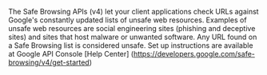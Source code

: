 The Safe Browsing APIs (v4) let your client applications check URLs against Google's constantly updated lists of unsafe web resources. 
Examples of unsafe web resources are social engineering sites (phishing and deceptive sites) and sites that host malware or unwanted software. 
Any URL found on a Safe Browsing list is considered unsafe. 
Set up instructions are available at Google API Console [Help Center] (https://developers.google.com/safe-browsing/v4/get-started)
